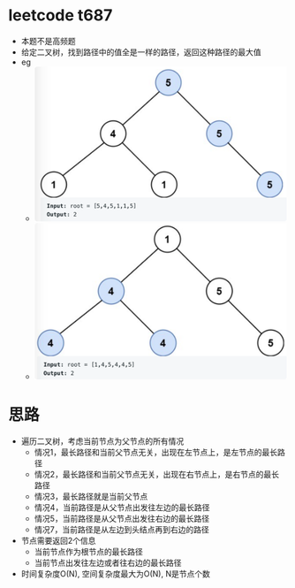# leetcode t687
- 本题不是高频题
- 给定二叉树，找到路径中的值全是一样的路径，返回这种路径的最大值
- eg
    - ![](./imgs/1.png)
    - ![](./imgs/2.png)
    
# 思路
- 遍历二叉树，考虑当前节点为父节点的所有情况
    - 情况1，最长路径和当前父节点无关，出现在左节点上，是左节点的最长路径
    - 情况2，最长路径和当前父节点无关，出现在右节点上，是右节点的最长路径
    - 情况3，最长路径就是当前父节点
    - 情况4，当前路径是从父节点出发往左边的最长路径
    - 情况5，当前路径是从父节点出发往右边的最长路径
    - 情况7，当前路径是从左边到头结点再到右边的路径
- 节点需要返回2个信息
    - 当前节点作为根节点的最长路径
    - 当前节点出发往左边或者往右边的最长路径
- 时间复杂度O(N), 空间复杂度最大为O(N), N是节点个数